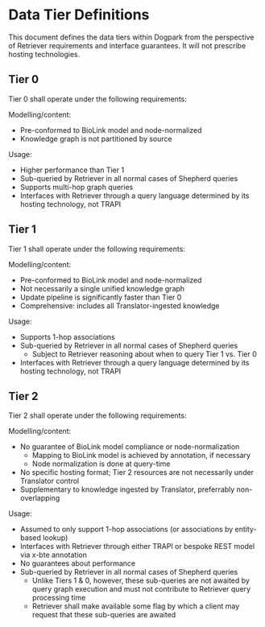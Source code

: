 # Data Tier Definitions

This document defines the data tiers within Dogpark from the perspective of Retriever requirements and interface guarantees.
It will not prescribe hosting technologies.

## Tier 0

Tier 0 shall operate under the following requirements:

Modelling/content:

- Pre-conformed to BioLink model and node-normalized
- Knowledge graph is not partitioned by source

Usage:

- Higher performance than Tier 1
- Sub-queried by Retriever in all normal cases of Shepherd queries
- Supports multi-hop graph queries
- Interfaces with Retriever through a query language determined by its hosting technology, not TRAPI

## Tier 1

Tier 1 shall operate under the following requirements:

Modelling/content:

- Pre-conformed to BioLink model and node-normalized
- Not necessarily a single unified knowledge graph
- Update pipeline is significantly faster than Tier 0
- Comprehensive: includes all Translator-ingested knowledge

Usage:

- Supports 1-hop associations
- Sub-queried by Retriever in all normal cases of Shepherd queries
  - Subject to Retriever reasoning about when to query Tier 1 vs. Tier 0
- Interfaces with Retriever through a query language determined by its hosting technology, not TRAPI

## Tier 2

Tier 2 shall operate under the following requirements:

Modelling/content:

- No guarantee of BioLink model compliance or node-normalization
  - Mapping to BioLink model is achieved by annotation, if necessary
  - Node normalization is done at query-time
- No specific hosting format; Tier 2 resources are not necessarily under Translator control
- Supplementary to knowledge ingested by Translator, preferrably non-overlapping

Usage:

- Assumed to only support 1-hop associations (or associations by entity-based lookup)
- Interfaces with Retriever through either TRAPI or bespoke REST model via x-bte annotation
- No guarantees about performance
- Sub-queried by Retriever in all normal cases of Shepherd queries
  - Unlike Tiers 1 & 0, however, these sub-queries are not awaited by query graph execution and must not contribute to Retriever query processing time
  - Retriever shall make available some flag by which a client may request that these sub-queries are awaited
